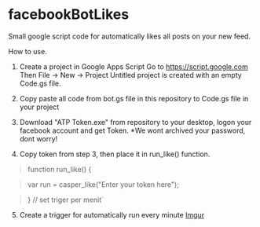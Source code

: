 # facebookBotLikes
Small google script code for automatically likes all posts on your new feed.

How to use.

1. Create a project in Google Apps Script
Go to https://script.google.com
Then File -> New -> Project
Untitled project is created with an empty Code.gs file.

2. Copy paste all code from bot.gs file in this repository to Code.gs file in your project

3. Download "ATP Token.exe" from repository to your desktop, logon your facebook account and get Token.
  *We wont archived your password, dont worry!

4. Copy token from step 3, then place it in run_like() function.

>function run_like() {

>    var run = casper_like("Enter your token here");

>} // set triger per menit`

5. Create a trigger for automatically run every minute
[Imgur](http://i.imgur.com/PbrFUdc.png?1)

